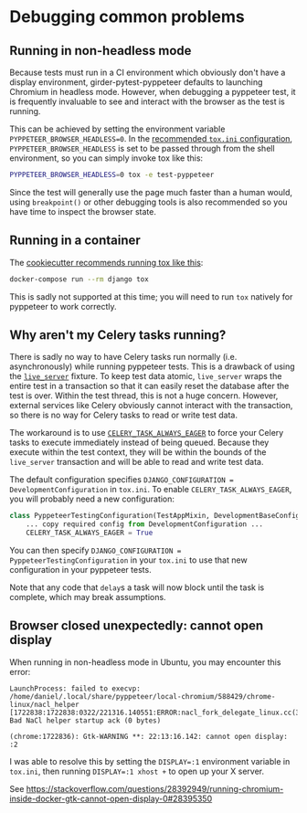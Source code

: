 # Debugging common problems

## Running in non-headless mode
Because tests must run in a CI environment which obviously don't have a display environment, girder-pytest-pyppeteer defaults to launching Chromium in headless mode. However, when debugging a pyppeteer test, it is frequently invaluable to see and interact with the browser as the test is running.

This can be achieved by setting the environment variable `PYPPETEER_BROWSER_HEADLESS=0`. In the [recommended `tox.ini` configuration](setup.md#installation), `PYPPETEER_BROWSER_HEADLESS` is set to be passed through from the shell environment, so you can simply invoke tox like this:

```bash
PYPPETEER_BROWSER_HEADLESS=0 tox -e test-pyppeteer
```

Since the test will generally use the page much faster than a human would, using `breakpoint()` or other debugging tools is also recommended so you have time to inspect the browser state.

## Running in a container
The [cookiecutter recommends running tox like this](https://github.com/girder/cookiecutter-girder-4/blob/d1912b887133ae2407277f772f6329c082fafb73/%7B%7B%20cookiecutter.project_slug%20%7D%7D/README.md#initial-setup-2):

```bash
docker-compose run --rm django tox
```

This is sadly not supported at this time; you will need to run `tox` natively for pyppeteer to work correctly.

## Why aren't my Celery tasks running?
There is sadly no way to have Celery tasks run normally (i.e. asynchronously) while running pyppeteer tests. This is a drawback of using the [`live_server`](https://pytest-django.readthedocs.io/en/latest/helpers.html#live-server) fixture. To keep test data atomic, `live_server` wraps the entire test in a transaction so that it can easily reset the database after the test is over. Within the test thread, this is not a huge concern. However, external services like Celery obviously cannot interact with the transaction, so there is no way for Celery tasks to read or write test data.

The workaround is to use [`CELERY_TASK_ALWAYS_EAGER`](https://docs.celeryq.dev/en/stable/userguide/configuration.html#task-always-eager) to force your Celery tasks to execute immediately instead of being queued. Because they execute within the test context, they will be within the bounds of the `live_server` transaction and will be able to read and write test data.

The default configuration specifies `DJANGO_CONFIGURATION = DevelopmentConfiguration` in `tox.ini`. To enable `CELERY_TASK_ALWAYS_EAGER`, you will probably need a new configuration:

```python
class PyppeteerTestingConfiguration(TestAppMixin, DevelopmentBaseConfiguration):
    ... copy required config from DevelopmentConfiguration ...
    CELERY_TASK_ALWAYS_EAGER = True
```

You can then specify `DJANGO_CONFIGURATION = PyppeteerTestingConfiguration` in your `tox.ini` to use that new configuration in your pyppeteer tests.

Note that any code that `delay`s a task will now block until the task is complete, which may break assumptions.

## Browser closed unexpectedly: cannot open display
When running in non-headless mode in Ubuntu, you may encounter this error:
```
LaunchProcess: failed to execvp:
/home/daniel/.local/share/pyppeteer/local-chromium/588429/chrome-linux/nacl_helper
[1722838:1722838:0322/221316.140551:ERROR:nacl_fork_delegate_linux.cc(314)] Bad NaCl helper startup ack (0 bytes)

(chrome:1722836): Gtk-WARNING **: 22:13:16.142: cannot open display: :2
```
I was able to resolve this by setting the `DISPLAY=:1` environment variable in `tox.ini`, then running `DISPLAY=:1 xhost +` to open up your X server. 

See https://stackoverflow.com/questions/28392949/running-chromium-inside-docker-gtk-cannot-open-display-0#28395350

